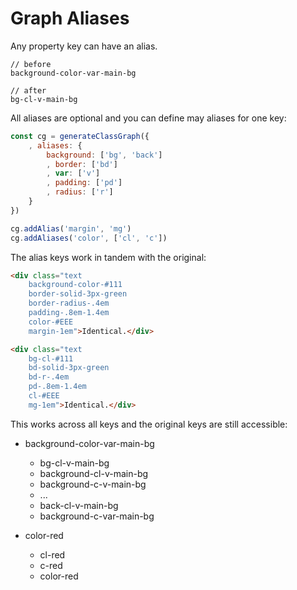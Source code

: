 # Graph Aliases

Any property key can have an alias.

    // before
    background-color-var-main-bg

    // after
    bg-cl-v-main-bg

All aliases are optional and you can define may aliases for one key:

```js
const cg = generateClassGraph({
    , aliases: {
        background: ['bg', 'back']
        , border: ['bd']
        , var: ['v']
        , padding: ['pd']
        , radius: ['r']
    }
})

cg.addAlias('margin', 'mg')
cg.addAliases('color', ['cl', 'c'])
```

The alias keys work in tandem with the original:

```html
<div class="text
    background-color-#111
    border-solid-3px-green
    border-radius-.4em
    padding-.8em-1.4em
    color-#EEE
    margin-1em">Identical.</div>

<div class="text
    bg-cl-#111
    bd-solid-3px-green
    bd-r-.4em
    pd-.8em-1.4em
    cl-#EEE
    mg-1em">Identical.</div>
```

This works across all keys and the original keys are still accessible:

+ background-color-var-main-bg
  + bg-cl-v-main-bg
  + background-cl-v-main-bg
  + background-c-v-main-bg
  + ...
  + back-cl-v-main-bg
  + background-c-var-main-bg

+ color-red
  + cl-red
  + c-red
  + color-red

